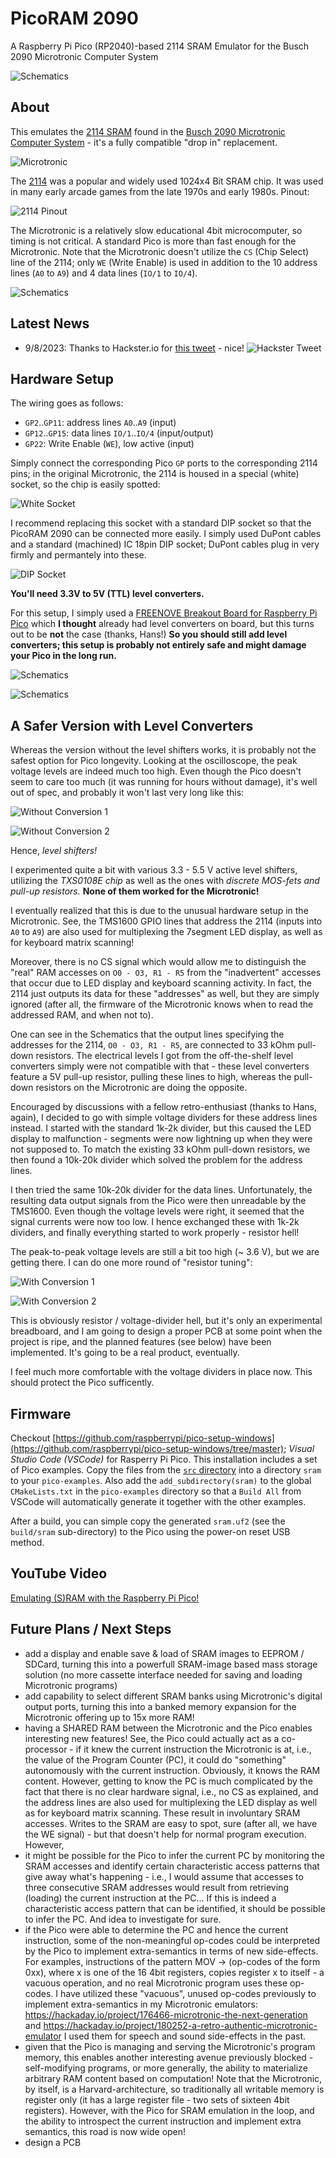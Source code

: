 # PicoRAM 2090

A Raspberry Pi Pico (RP2040)-based 2114 SRAM Emulator for the Busch
2090 Microtronic Computer System

![Schematics](pics/dropin.jpg) 

## About

This emulates the [2114
SRAM](https://de.wikipedia.org/wiki/2114_(SRAM)) found in the [Busch
2090 Microtronic Computer
System](https://github.com/lambdamikel/Busch-2090) - it's a fully
compatible "drop in" replacement.

![Microtronic](pics/microtronic.jpg) 

The [2114](manuals/2114.pdf) was a popular and widely used 1024x4 Bit
SRAM chip. It was used in many early arcade games from the late 1970s
and early 1980s. Pinout:

![2114 Pinout](pics/2114.jpg) 

The Microtronic is a relatively slow educational 4bit microcomputer,
so timing is not critical. A standard Pico is more than fast enough
for the Microtronic. Note that the Microtronic doesn't utilize the
`CS` (Chip Select) line of the 2114; only `WE` (Write Enable) is used
in addition to the 10 address lines (`A0` to `A9`) and 4 
data lines (`IO/1` to `IO/4`).

![Schematics](pics/schematics.jpg) 


## Latest News

- 9/8/2023: Thanks to Hackster.io for [this tweet](https://www.hackster.io/news/michael-wessel-turns-a-raspberry-pi-pico-into-an-add-on-for-the-four-bit-busch-2090-microtronic-sbc-c21abaff56bd) - nice!
![Hackster Tweet](pics/hackster.jpg) 


## Hardware Setup 

The wiring goes as follows:

- `GP2`..`GP11`: address lines `A0`..`A9` (input) 
- `GP12`..`GP15`: data lines `IO/1`..`IO/4` (input/output)
- `GP22`: Write Enable (`WE`), low active (input) 

Simply connect the corresponding Pico `GP` ports to the corresponding
2114 pins; in the original Microtronic, the 2114 is housed in a
special (white) socket, so the chip is easily spotted:

![White Socket](pics/socket.jpg)

I recommend replacing this socket with a standard DIP socket so that
the PicoRAM 2090 can be connected more easily. I simply used DuPont
cables and a standard (machined) IC 18pin DIP socket; DuPont cables
plug in very firmly and permantely into these.

![DIP Socket](pics/dipsocket.jpg)

**You'll need 3.3V to 5V (TTL) level converters.**

For this setup, I simply used a [FREENOVE Breakout Board for Raspberry
Pi
Pico](https://www.amazon.com/dp/B0BFB53Y2N?psc=1&ref=ppx_yo2ov_dt_b_product_details)
which **I thought** already had level converters on board, but this
turns out to be **not** the case (thanks, Hans!) **So you should still
add level converters; this setup is probably not entirely safe and
might damage your Pico in the long run.**

![Schematics](pics/dropin.jpg) 

![Schematics](pics/breakoutboard.jpg) 

## A Safer Version with Level Converters  

Whereas the version without the level shifters works, it is probably
not the safest option for Pico longevity. Looking at the oscilloscope,
the peak voltage levels are indeed much too high. Even though the Pico
doesn't seem to care too much (it was running for hours without
damage), it's well out of spec, and probably it won't last very long
like this:

![Without Conversion 1](pics/without1.jpg) 

![Without Conversion 2](pics/without2.jpg) 

Hence, *level shifters!* 

I experimented quite a bit with various 3.3 - 5.5 V active level
shifters, utilizing the *TXS0108E chip* as well as the ones with
*discrete MOS-fets and pull-up resistors.* **None of them worked for
the Microtronic!**

I eventually realized that this is due to the unusual hardware setup
in the Microtronic. See, the TMS1600 GPIO lines that address the 2114
(inputs into `A0` to `A9`) are also used for multiplexing the 7segment LED
display, as well as for keyboard matrix scanning!

Moreover, there is no CS signal which would allow me to distinguish
the "real" RAM accesses on `O0 - O3, R1 - R5` from the "inadvertent"
accesses that occur due to LED display and keyboard scanning
activity. In fact, the 2114 just outputs its data for these
"addresses" as well, but they are simply ignored (after all, the
firmware of the Microtronic knows when to read the addressed RAM, and
when not to).

One can see in the Schematics that the output lines specifying the
addresses for the 2114, `O0 - O3, R1 - R5`, are connected to 33 kOhm
pull-down resistors. The electrical levels I got from the
off-the-shelf level converters simply were not compatible with that -
these level converters feature a 5V pull-up resistor, pulling these
lines to high, whereas the pull-down resistors on the Microtronic are
doing the opposite.

Encouraged by discussions with a fellow retro-enthusiast (thanks to
Hans, again), I decided to go with simple voltage dividers for these
address lines instead. I started with the standard 1k-2k divider, but
this caused the LED display to malfunction - segments were now
lightning up when they were not supposed to. To match the existing 33
kOhm pull-down resistors, we then found a 10k-20k divider which solved
the problem for the address lines.

I then tried the same 10k-20k divider for the data
lines. Unfortunately, the resulting data output signals from the Pico
were then unreadable by the TMS1600. Even though the voltage levels
were right, it seemed that the signal currents were now too low. I
hence exchanged these with 1k-2k dividers, and finally everything
started to work properly - resistor hell!

The peak-to-peak voltage levels are still a bit too high (~ 3.6 V),
but we are getting there. I can do one more round of "resistor
tuning":

![With Conversion 1](pics/with1.jpg) 

![With Conversion 2](pics/with2.jpg) 

This is obviously resistor / voltage-divider hell, but it's only an
experimental breadboard, and I am going to design a proper PCB at some
point when the project is ripe, and the planned features (see below)
have been implemented. It's going to be a real product, eventually.

I feel much more comfortable with the voltage dividers in place
now. This should protect the Pico sufficently.


## Firmware

Checkout
[https://github.com/raspberrypi/pico-setup-windows](https://github.com/raspberrypi/pico-setup-windows/tree/master);
*Visual Studio Code (VSCode)* for Rasperry Pi Pico. This installation
includes a set of Pico examples. Copy the files from the [`src`
directory](./src) into a directory `sram` to your
`pico-examples`. Also add the `add_subdirectory(sram)` to the global
`CMakeLists.txt` in the `pico-examples` directory so that a `Build
All` from VSCode will automatically generate it together with the
other examples.

After a build, you can simple copy the generated `sram.uf2` (see the
`build/sram` sub-directory) to the Pico using the power-on reset USB
method.

## YouTube Video

[Emulating (S)RAM with the Raspberry Pi
Pico!](https://youtu.be/j5Tbw8vmk-s)

## Future Plans / Next Steps 

- add a display and enable save & load of SRAM images to EEPROM / SDCard, turning this into a powerfull SRAM-image based mass storage solution (no more cassette interface needed for saving and loading Microtronic programs)
- add capability to select different SRAM banks using Microtronic's digital output ports, turning this into a banked memory expansion for the Microtronic offering up to 15x more RAM!
- having a SHARED RAM between the Microtronic and the Pico enables interesting new features! See, the Pico could actually act as a co-processor - if it knew the current instruction the Microtronic is at, i.e., the value of the Program Counter (PC), it could do "something" autonomously with the current instruction. Obviously, it knows the RAM content. However, getting to know the PC is much complicated by the fact that there is no clear hardware signal, i.e., no CS as explained, and the address lines are also used for multiplexing the LED display as well as for keyboard matrix scanning. These result in involuntary SRAM accesses. Writes to the SRAM are easy to spot, sure (after all, we have the WE signal) - but that doesn't help for normal program execution. However,
- it might be possible for the Pico to infer the current PC by monitoring the SRAM accesses and identify certain characteristic access patterns that give away what's happening - i.e., I would assume that accesses to three consecutive SRAM addresses would result from retrieving (loading) the current instruction at the PC... If this is indeed a characteristic access pattern that can be identified, it should be possible to infer the PC. And idea to investigate for sure.
- if the Pico were able to determine the PC and hence the current instruction, some of the non-meaningful op-codes could be interpreted by the Pico to implement extra-semantics in terms of new side-effects. For examples, instructions of the pattern MOV <x> -> <x> (op-codes of the form 0xx), where x is one of the 16 4bit registers, copies register x to itself - a vacuous operation, and no real Microtronic program uses these op-codes. I have utilized these "vacuous", unused op-codes previously to implement extra-semantics in my Microtronic emulators: https://hackaday.io/project/176466-microtronic-the-next-generation and https://hackaday.io/project/180252-a-retro-authentic-microtronic-emulator I used them for speech and sound side-effects in the past.
- given that the Pico is managing and serving the Microtronic's program memory, this  enables another interesting avenue previously blocked - self-modifying programs, or more generally, the ability to materialize arbitrary RAM content based on computation! Note that the Microtronic, by itself, is a Harvard-architecture, so traditionally all writable memory is register only (it has a large register file - two sets of sixteen 4bit registers). However, with the Pico for SRAM emulation in the loop, and the ability to introspect the current instruction and implement extra semantics, this road is now wide open!
- design a PCB